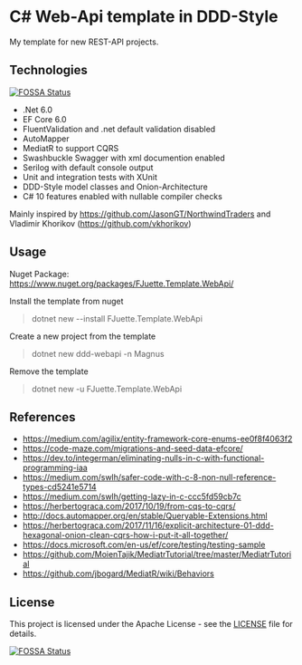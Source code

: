 # C# Web-Api template in DDD-Style

My template for new REST-API projects.

## Technologies

[![FOSSA Status](https://app.fossa.com/api/projects/git%2Bgithub.com%2FFJuette%2Ftusk-ms.svg?type=shield)](https://app.fossa.com/projects/git%2Bgithub.com%2FFJuette%2Ftusk-ms?ref=badge_shield)

* .Net 6.0
* EF Core 6.0
* FluentValidation and .net default validation disabled
* AutoMapper
* MediatR to support CQRS
* Swashbuckle Swagger with xml documention enabled
* Serilog with default console output
* Unit and integration tests with XUnit
* DDD-Style model classes and Onion-Architecture
* C# 10 features enabled with nullable compiler checks

Mainly inspired by <https://github.com/JasonGT/NorthwindTraders> and Vladimir Khorikov (<https://github.com/vkhorikov>)

## Usage

Nuget Package: <https://www.nuget.org/packages/FJuette.Template.WebApi/>

Install the template from nuget
> dotnet new --install FJuette.Template.WebApi

Create a new project from the template
> dotnet new ddd-webapi -n Magnus

Remove the template
> dotnet new -u FJuette.Template.WebApi

## References

* <https://medium.com/agilix/entity-framework-core-enums-ee0f8f4063f2>
* <https://code-maze.com/migrations-and-seed-data-efcore/>
* <https://dev.to/integerman/eliminating-nulls-in-c-with-functional-programming-iaa>
* <https://medium.com/swlh/safer-code-with-c-8-non-null-reference-types-cd5241e5714>
* <https://medium.com/swlh/getting-lazy-in-c-ccc5fd59cb7c>
* <https://herbertograca.com/2017/10/19/from-cqs-to-cqrs/>
* <http://docs.automapper.org/en/stable/Queryable-Extensions.html>
* <https://herbertograca.com/2017/11/16/explicit-architecture-01-ddd-hexagonal-onion-clean-cqrs-how-i-put-it-all-together/>
* <https://docs.microsoft.com/en-us/ef/core/testing/testing-sample>
* <https://github.com/MoienTajik/MediatrTutorial/tree/master/MediatrTutorial>
* <https://github.com/jbogard/MediatR/wiki/Behaviors>

## License

This project is licensed under the Apache License - see the [LICENSE](https://github.com/FJuette/tusk-ms/blob/master/LICENSE) file for details.

[![FOSSA Status](https://app.fossa.com/api/projects/git%2Bgithub.com%2FFJuette%2Ftusk-ms.svg?type=large)](https://app.fossa.com/projects/git%2Bgithub.com%2FFJuette%2Ftusk-ms?ref=badge_large)
